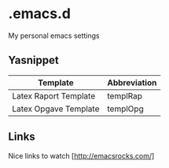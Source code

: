 # .emacs.d
My personal emacs settings

## Yasnippet

| Template	      | Abbreviation |
| -----------------------| --------- |
| Latex Raport Template  | templRap  |
| Latex Opgave Template  | templOpg  |

## Links
Nice links to watch
[http://emacsrocks.com/]